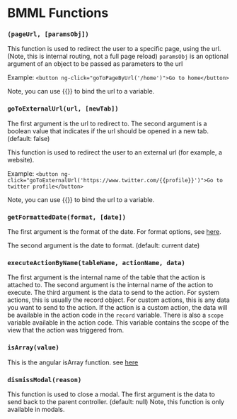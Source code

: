 # BMML Functions

### `(pageUrl, [paramsObj])`
This function is used to redirect the user to a specific page, using the url.
(Note, this is internal routing, not a full page reload)
`paramsObj` is an optional argument of an object to be passed as parameters to the url

Example:
```<button ng-click="goToPageByUrl('/home')">Go to home</button>```

Note, you can use {{}} to bind the url to a variable.


### `goToExternalUrl(url, [newTab])`

The first argument is the url to redirect to. The second argument is a boolean value that indicates if the url should be opened in a new tab. (default: false)

This function is used to redirect the user to an external url (for example, a website).

Example:
```<button ng-click="goToExternalUrl('https://www.twitter.com/{{profile}}')">Go to twitter profile</button>```

Note, you can use {{}} to bind the url to a variable.


### `getFormattedDate(format, [date])`

The first argument is the format of the date. For format options, see [here](https://docs.angularjs.org/api/ng/filter/date).

 The second argument is the date to format. (default: current date)


### `executeActionByName(tableName, actionName, data)`
The first argument is the internal name of the table that the action is attached to.
The second argument is the internal name of the action to execute.
The third argument is the data to send to the action. For system actions, this is usually the record object. For custom actions, this is any data you want to send to the action.
If the action is a custom action, the data will be available in the action code in the `record` variable.
There is also a `scope` variable available in the action code. This variable contains the scope of the view that the action was triggered from.

### `isArray(value)`

 This is the angular isArray function. see [here](https://docs.angularjs.org/api/ng/function/angular.isArray)


### `dismissModal(reason)`

This function is used to close a modal. The first argument is the data to send back to the parent controller. (default: null)
Note, this function is only available in modals.
